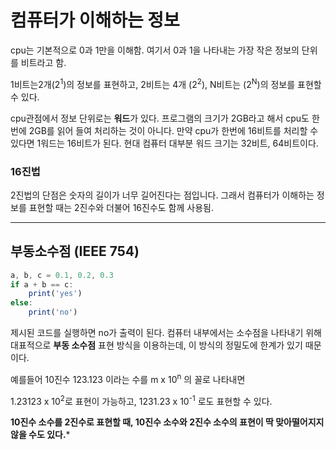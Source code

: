# 컴퓨터가 이해하는 정보

cpu는 기본적으로 0과 1만을 이해함. 여기서 0과 1을 나타내는 가장 작은 정보의 단위를 비트라고 함.

1비트는2개(2<sup>1</sup>)의 정보를 표현하고, 2비트는 4개 (2<sup>2</sup>), N비트는 (2<sup>N</sup>)의 정보를 표현할 수 있다.

cpu관점에서 정보 단위로는 **워드**가 있다.
프로그램의 크기가 2GB라고 해서 cpu도 한번에 2GB를 읽어 들여 처리하는 것이 아니다. 만약 cpu가 한번에 16비트를 처리할 수 있다면 1워드는 16비트가 된다.
현대 컴퓨터 대부분 워드 크기는 32비트, 64비트이다.

### 16진법

2진법의 단점은 숫자의 길이가 너무 길어진다는 점입니다. 그래서 컴퓨터가 이해하는 정보를 표현할 때는 2진수와 더불어 16진수도 함께 사용됨. 

---

## 부동소수점 (IEEE 754)

```jsx
a, b, c = 0.1, 0.2, 0.3
if a + b == c:
	print('yes')
else:
	print('no')
```

제시된 코드를 실행하면 no가 출력이 된다.  컴퓨터 내부에서는 소수점을 나타내기 위해 대표적으로 **부동 소수점** 표현 방식을 이용하는데, 이 방식의 정밀도에 한계가 있기 때문이다.

예를들어 10진수 123.123 이라는 수를 m x 10<sup>n</sup> 의 꼴로 나타내면

1.23123 x 10<sup>2</sup>로 표현이 가능하고, 1231.23 x 10<sup>-1</sup> 로도 표현할 수 있다.

**10진수 소수를 2진수로 표현할 때, 10진수 소수와 2진수 소수의 표현이 딱 맞아떨어지지 않을 수도 있다.***